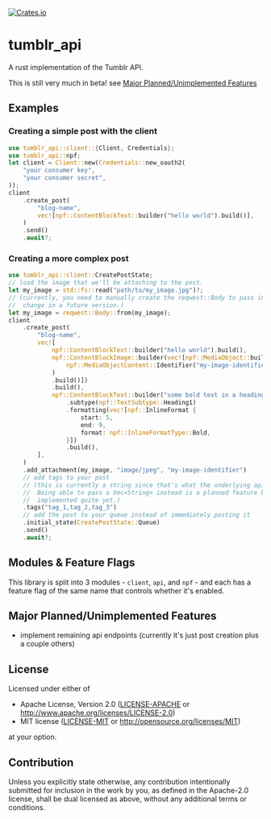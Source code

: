 [![Crates.io](https://img.shields.io/crates/v/tumblr_api)](https://crates.io/crates/tumblr_api)


# tumblr_api

A rust implementation of the Tumblr API.

This is still very much in beta! see [Major Planned/Unimplemented Features](#major-plannedunimplemented-features)

## Examples

### Creating a simple post with the client
```rust
use tumblr_api::client::{Client, Credentials};
use tumblr_api::npf;
let client = Client::new(Credentials::new_oauth2(
    "your consumer key",
    "your consumer secret",
));
client
    .create_post(
        "blog-name",
        vec![npf::ContentBlockText::builder("hello world").build()],
    )
    .send()
    .await?;
```

### Creating a more complex post
```rust
use tumblr_api::client::CreatePostState;
// load the image that we'll be attaching to the post.
let my_image = std::fs::read("path/to/my_image.jpg")?;
// (currently, you need to manually create the reqwest::Body to pass in. that'll probably
//  change in a future version.)
let my_image = reqwest::Body::from(my_image);
client
    .create_post(
        "blog-name",
        vec![
            npf::ContentBlockText::builder("hello world").build(),
            npf::ContentBlockImage::builder(vec![npf::MediaObject::builder(
                npf::MediaObjectContent::Identifier("my-image-identifier".into()),
            )
            .build()])
            .build(),
            npf::ContentBlockText::builder("some bold text in a heading")
                .subtype(npf::TextSubtype::Heading1)
                .formatting(vec![npf::InlineFormat {
                    start: 5,
                    end: 9,
                    format: npf::InlineFormatType::Bold,
                }])
                .build(),
        ],
    )
    .add_attachment(my_image, "image/jpeg", "my-image-identifier")
    // add tags to your post
    // (this is currently a string since that's what the underlying api takes.
    //  Being able to pass a Vec<String> instead is a planned feature but hasn't been
    //  implemented quite yet.)
    .tags("tag_1,tag_2,tag_3")
    // add the post to your queue instead of immediately posting it
    .initial_state(CreatePostState::Queue)
    .send()
    .await?;
```

## Modules & Feature Flags
This library is split into 3 modules - `client`, `api`, and `npf` - and each has a feature flag of the same name that controls whether it's enabled.

## Major Planned/Unimplemented Features
- implement remaining api endpoints (currently it's just post creation plus a couple others)

## License

Licensed under either of

 * Apache License, Version 2.0
   ([LICENSE-APACHE](LICENSE-APACHE) or http://www.apache.org/licenses/LICENSE-2.0)
 * MIT license
   ([LICENSE-MIT](LICENSE-MIT) or http://opensource.org/licenses/MIT)

at your option.

## Contribution

Unless you explicitly state otherwise, any contribution intentionally submitted
for inclusion in the work by you, as defined in the Apache-2.0 license, shall be
dual licensed as above, without any additional terms or conditions.
